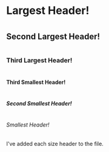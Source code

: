 # <h1> Largest Header!
# <h2> Second Largest Header!
# <h3> Third Largest Header!
# <h4> Third Smallest Header!
# <h5> Second Smallest Header!
# <h6> Smallest Header!
I've added each size header to the file.
